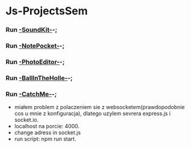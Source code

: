 # Js-ProjectsSem

### Run [-SoundKit-](https://semproject.github.io/Js-ProjectsSem/SoundKit/index.html)-;

### Run [-NotePocket-](https://semProject.github.io/Js-ProjectsSem/NotePocket/dist/index.html)-;

### Run [-PhotoEditor-](https://semProject.github.io/Js-ProjectsSem/PhotoEditor/index.html)-;

### Run [-BallInTheHolle-](https://semProject.github.io/Js-ProjectsSem/BallInTheHolle/index.html)-;

### Run [-CatchMe-](https://marker-race.herokuapp.com/)-;
+ miałem problem z polaczeniem sie z websocketem(prawdopodobnie cos u mnie z konfiguracja), dlatego uzylem sevrera express.js i socket.io.
+ localhost na porcie: 4000.
+ change adress in socket.js
+ run script: npm run start.

